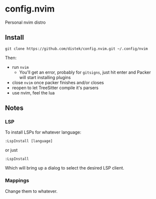 # config.nvim

Personal nvim distro

## Install

```
git clone https://github.com/distek/config.nvim.git ~/.config/nvim
```

Then:
* run `nvim`
    * You'll get an error, probably for `gitsigns`, just hit enter and Packer will start installing plugins
* close `nvim` once packer finishes and/or closes
* reopen to let TreeSitter compile it's parsers
* use nvim, feel the lua

## Notes

### LSP

To install LSPs for whatever language:

```
:LspInstall [language]
```

or just

```
:LspInstall
```

Which will bring up a dialog to select the desired LSP client.

### Mappings

Change them to whatever.
